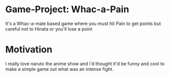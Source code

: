 # Game-Project: Whac-a-Pain
It's a Whac-a-male based game where you must hit Pain to get points but careful not to Hinata or you'll lose a point

# Motivation 
I really love naruto the anime show and i'd thought it'd be funny and cool to make a simple game out what was an intense fight.
